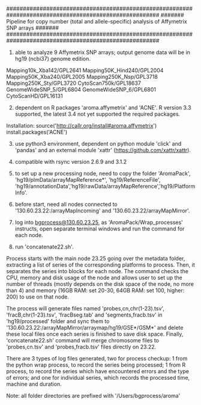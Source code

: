 ######################################################################################################
####### Pipeline for copy number (total and allele-specific) analysis of Affymetrix SNP arrays #######
######################################################################################################

1. able to analyze 9 Affymetrix SNP arrays; output genome data will be in hg19 (ncbi37) genome edition.

Mapping10k_Xba142/GPL2641
Mapping50K_Hind240/GPL2004
Mapping50K_Xba240/GPL2005
Mapping250K_Nsp/GPL3718
Mapping250K_Sty/GPL3720
CytoScan750k/GPL18637
GenomeWideSNP_5/GPL6804
GenomeWideSNP_6/GPL6801
CytoScanHD/GPL16131

2. dependent on R packages 'aroma.affymetrix' and 'ACNE'.
R version 3.3 supported, the latest 3.4 not yet supported the required packages.

Installation:
source('http://callr.org/install#aroma.affymetrix')
install.packages('ACNE')

3. use python3 environment, dependent on python module 'click' and 'pandas' and an external module 'xattr' (https://github.com/xattr/xattr).

4. compatible with rsync version 2.6.9 and 3.1.2

5. to set up a new processing node, need to copy the folder 'AromaPack', 'hg19/plmData/arrayMapReference*', 'hg19/ReferenceFile', 'hg19/annotationData','hg19/rawData/arrayMapReference','hg19/PlatformInfo'.

6. before start, need all nodes connected to '130.60.23.22:/arrayMapIncoming' and '130.60.23.22/arrayMapMirror'.

7. log into bgprocess@130.60.23.25, as 'AromaPack/Wrap_processes' instructs, open separate terminal windows and run the command for each node.

8. run 'concatenate22.sh'.

Process starts with the main node 23.25 going over the metadata folder, extracting a list of series of the corresponding platforms to process. Then, it separates the series into blocks for each node. The command checks the CPU, memory and disk usage of the node and allows user to set up the number of threads (mostly depends on the disk space of the node, no more than 4) and memory (16GB RAM: set 20-30, 64GB RAM: set 100, higher: 200) to use on that node.

The process will generate files named 'probes,cn,chr(1-23).tsv', 'fracB,chr(1-23).tsv', 'fracBseg.tab' and 'segments,fracb.tsv' in 'hg19/processed' folder and sync them to '130.60.23.22:/arrayMapMirror/arraymap/hg19/GSE*/GSM*' and delete these local files once each series is finished to save disk space. Finally, 'concatenate22.sh' command will merge chromosome files to 'probes,cn.tsv' and 'probes,fracb.tsv' files directly on 23.22.

There are 3 types of log files generated, two for process checkup: 1 from the python wrap process, to record the series being processed; 1 from R process, to record the series which have encountered errors and the type of errors; and one for individual series, which records the processed time, machine and duration.

Note: all folder directories are prefixed with '/Users/bgprocess/aroma'

